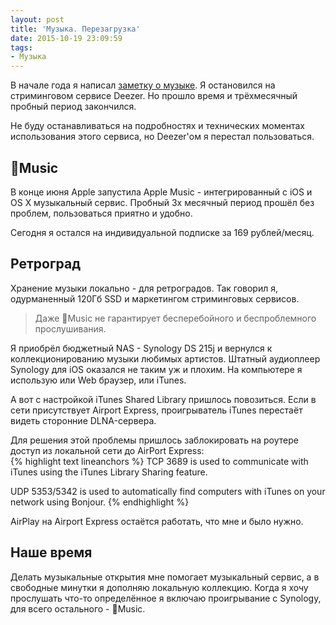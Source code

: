 ```yaml
---
layout: post
title: 'Музыка. Перезагрузка'
date: 2015-10-19 23:09:59
tags:
- Музыка
---
```


В начале года я написал [заметку о музыке](http://pavel.miroshnichen.co/2015/01/19/music/). Я остановился на стриминговом сервисе Deezer. Но прошло время и трёхмесячный пробный период закончился.

Не буду останавливаться на подробностях и технических моментах использования этого сервиса, но Deezer'ом я перестал пользоваться.

## Music
В конце июня Apple запустила Apple Music - интегрированный с iOS и OS X музыкальный сервис. Пробный 3х месячный период прошёл без проблем, пользоваться приятно и удобно. 

Сегодня я остался на индивидуальной подписке за 169 рублей/месяц.

## Ретроград
Хранение музыки локально - для ретроградов. Так говорил я, одурманенный 120Гб SSD и маркетингом стриминговых сервисов.

> Даже Music не гарантирует бесперебойного и беспроблемного прослушивания.

Я приобрёл бюджетный NAS - Synology DS 215j и вернулся к коллекционированию музыки любимых артистов. 
Штатный аудиоплеер Synology для iOS оказался не таким уж и плохим. На компьютере я использую или Web браузер, или iTunes.

А вот с настройкой iTunes Shared Library пришлось повозиться. 
Если в сети присутствует Airport Express, проигрыватель iTunes перестаёт видеть сторонние DLNA-сервера.

Для решения этой проблемы пришлось заблокировать на роутере доступ из локальной сети до AirPort Express:  
{% highlight text lineanchors %}
TCP 3689 is used to communicate with iTunes 
using the iTunes Library Sharing feature.

UDP 5353/5342 is used to automatically find 
computers with iTunes on your network using Bonjour. 
{% endhighlight %}

AirPlay на Airport Express остаётся работать, что мне и было нужно.

## Наше время
Делать музыкальные открытия мне помогает музыкальный сервис, а в свободные минутки я дополняю локальную коллекцию.  Когда я хочу прослушать что-то определённое я включаю проигрывание с Synology, для всего остального - Music.
